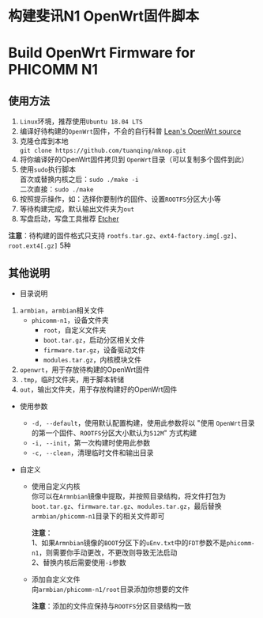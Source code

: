 # 构建斐讯N1 OpenWrt固件脚本
# Build OpenWrt Firmware for PHICOMM N1


## 使用方法

1. `Linux`环境，推荐使用`Ubuntu 18.04 LTS`
2. 编译好待构建的`OpenWrt`固件，不会的自行科普 [Lean's OpenWrt source](https://github.com/coolsnowwolf/lede "Lean's OpenWrt source")
3. 克隆仓库到本地<br>
`git clone https://github.com/tuanqing/mknop.git`
4. 将你编译好的OpenWrt固件拷贝到 `OpenWrt`目录（可以复制多个固件到此）
5. 使用`sudo`执行脚本<br>
首次或替换内核之后：`sudo ./make -i`<br>
二次直接：`sudo ./make`
6. 按照提示操作，如：选择你要制作的固件、设置`ROOTFS`分区大小等
7. 等待构建完成，默认输出文件夹为`out`
8. 写盘启动，写盘工具推荐 [Etcher](https://github.com/balena-io/etcher/releases/download/v1.5.80/balenaEtcher-Portable-1.5.80.exe)

**注意**：待构建的固件格式只支持 `rootfs.tar.gz`、`ext4-factory.img[.gz]`、`root.ext4[.gz]` 5种


## 其他说明

* 目录说明
1. `armbian`，`armbian`相关文件
   * `phicomm-n1`，设备文件夹
      * `root`，自定义文件夹
      * `boot.tar.gz`，启动分区相关文件
      * `firmware.tar.gz`，设备驱动文件
      * `modules.tar.gz`，内核模块文件
2. `openwrt`，用于存放待构建的OpenWrt固件
3. `.tmp`，临时文件夹，用于脚本转储
4. `out`，输出文件夹，用于存放构建好的OpenWrt固件

* 使用参数
   * `-d, --default`，使用默认配置构建，使用此参数将以 "使用 `OpenWrt`目录的第一个固件、`ROOTFS`分区大小默认为`512M`" 方式构建 
   * `-i, --init`，第一次构建时使用此参数
   * `-c, --clean`，清理临时文件和输出目录

* 自定义
   * 使用自定义内核<br>
     你可以在`Armnbian`镜像中提取，并按照目录结构，将文件打包为 `boot.tar.gz`、`firmware.tar.gz`、`modules.tar.gz`，最后替换 `armbian/phicomm-n1`目录下的相关文件即可

     **注意**：<br>
     1、如果`Armnbian`镜像的`BOOT`分区下的`uEnv.txt`中的`FDT`参数不是`phicomm-n1`，则需要你手动更改，不更改则导致无法启动<br>
     2、替换内核后需要使用`-i`参数

   * 添加自定义文件<br>
      向`armbian/phicomm-n1/root`目录添加你想要的文件

      **注意**：添加的文件应保持与`ROOTFS`分区目录结构一致
